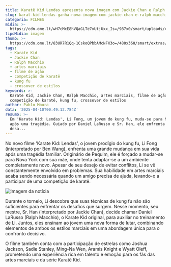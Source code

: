 ```yaml
---
title: Karatê Kid Lendas apresenta nova imagem com Jackie Chan e Ralph Macchio
slug: karat-kid-lendas-ganha-nova-imagem-com-jackie-chan-e-ralph-macchio
categoria: FILMES
midia: >-
  https://cdn.ome.lt/wH7cMcE8hVQaGLTe7xUtjUxx_Is=/987x0/smart/uploads/conteudo/fotos/Design_sem_nome_-_2025-04-09T213445.035.png
tipoMidia: imagem
thumb: >-
  https://cdn.ome.lt/83UR7R1Qq-1CskoQPbbAMcNFX3o=/480x360/smart/extras/conteudos/Design_sem_nome_-_2025-04-09T213445.035.png
tags:
  - Karate Kid
  - Jackie Chan
  - Ralph Macchio
  - artes marciais
  - filme de ação
  - competição de karatê
  - kung fu
  - crossover de estilos
keywords: >-
  Karate Kid, Jackie Chan, Ralph Macchio, artes marciais, filme de ação,
  competição de karatê, kung fu, crossover de estilos
author: Pablo Moura
data: '2025-04-10T00:49:12.784Z'
resumo: >-
  Em 'Karate Kid: Lendas', Li Fong, um jovem do kung fu, muda-se para Nova York
  após uma tragédia. Guiado por Daniel LaRusso e Sr. Han, ele enfrenta novos
  desa...
---
```


No novo filme 'Karate Kid: Lendas', o jovem prodígio do kung fu, Li Fong (interpretado por Ben Wang), enfrenta uma grande mudança em sua vida após uma tragédia familiar. Originário de Pequim, ele é forçado a mudar-se para Nova York com sua mãe, onde tenta adaptar-se a um ambiente completamente novo. Apesar de seu desejo de evitar conflitos, Li se vê constantemente envolvido em problemas. Sua habilidade em artes marciais acaba sendo necessária quando um amigo precisa de ajuda, levando-o a participar de uma competição de karatê.

![Imagem da notícia](https://cdn.ome.lt/37qlHDMl4LZzO6VtJO8thobf69g=/fit-in/837x500/smart/uploads/conteudo/fotos/image_18_Z1OATXS.png)

Durante o torneio, Li descobre que suas técnicas de kung fu não são suficientes para enfrentar os desafios que surgem. Nesse momento, seu mestre, Sr. Han (interpretado por Jackie Chan), decide chamar Daniel LaRusso (Ralph Macchio), o Karate Kid original, para auxiliar no treinamento de Li. Juntos, eles ensinam ao jovem uma nova forma de lutar, combinando elementos de ambos os estilos marciais em uma abordagem única para o confronto decisivo.

O filme também conta com a participação de estrelas como Joshua Jackson, Sadie Stanley, Ming-Na Wen, Aramis Knight e Wyatt Oleff, prometendo uma experiência rica em talento e emoção para os fãs das artes marciais e da série Karatê Kid.
